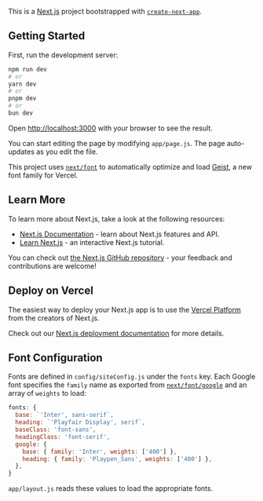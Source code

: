 This is a [Next.js](https://nextjs.org) project bootstrapped with [`create-next-app`](https://github.com/vercel/next.js/tree/canary/packages/create-next-app).

## Getting Started

First, run the development server:

```bash
npm run dev
# or
yarn dev
# or
pnpm dev
# or
bun dev
```

Open [http://localhost:3000](http://localhost:3000) with your browser to see the result.

You can start editing the page by modifying `app/page.js`. The page auto-updates as you edit the file.

This project uses [`next/font`](https://nextjs.org/docs/app/building-your-application/optimizing/fonts) to automatically optimize and load [Geist](https://vercel.com/font), a new font family for Vercel.

## Learn More

To learn more about Next.js, take a look at the following resources:

- [Next.js Documentation](https://nextjs.org/docs) - learn about Next.js features and API.
- [Learn Next.js](https://nextjs.org/learn) - an interactive Next.js tutorial.

You can check out [the Next.js GitHub repository](https://github.com/vercel/next.js) - your feedback and contributions are welcome!

## Deploy on Vercel

The easiest way to deploy your Next.js app is to use the [Vercel Platform](https://vercel.com/new?utm_medium=default-template&filter=next.js&utm_source=create-next-app&utm_campaign=create-next-app-readme) from the creators of Next.js.

Check out our [Next.js deployment documentation](https://nextjs.org/docs/app/building-your-application/deploying) for more details.

## Font Configuration

Fonts are defined in `config/siteConfig.js` under the `fonts` key. Each Google
font specifies the `family` name as exported from
[`next/font/google`](https://nextjs.org/docs/app/building-your-application/optimizing/fonts)
and an array of `weights` to load:

```js
fonts: {
  base: `'Inter', sans-serif`,
  heading: `'Playfair Display', serif`,
  baseClass: 'font-sans',
  headingClass: 'font-serif',
  google: {
    base: { family: 'Inter', weights: ['400'] },
    heading: { family: 'Playpen_Sans', weights: ['400'] },
  },
}
```

`app/layout.js` reads these values to load the appropriate fonts.
